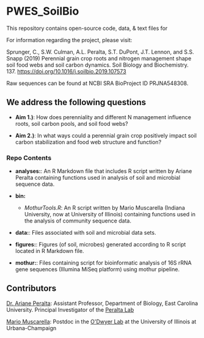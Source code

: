 # PWES_SoilBio

This repository contains open-source code, data, & text files for 

For information regarding the project, please visit: 

Sprunger, C., S.W. Culman, A.L. Peralta, S.T. DuPont, J.T. Lennon, and S.S. Snapp (2019) Perennial grain crop roots and nitrogen management shape soil food webs and soil carbon dynamics. Soil Biology and Biochemistry. 137. https://doi.org/10.1016/j.soilbio.2019.107573

Raw sequences can be found at NCBI SRA BioProject ID PRJNA548308.

## We address the following questions

* **Aim 1.)**: How does perenniality and different N management influence roots, soil carbon pools, and soil food webs?

* **Aim 2.)**: In what ways could a perennial grain crop positively impact soil carbon stabilization and food web structure and function?


### Repo Contents

* **analyses:**: An R Markdown file that includes R script written by Ariane Peralta containing functions used in analysis of soil and microbial sequence data.

* **bin:** 
	* *MothurTools.R*: An R script written by Mario Muscarella (Indiana University, now at University of Illinois) containing functions used in the analysis of community sequence data.

* **data:**: Files associated with soil and microbial data sets. 

* **figures:**: Figures (of soil, microbes) generated according to R script located in R Markdown file.

* **mothur:**: Files containing script for bioinformatic analysis of 16S rRNA gene sequences (Illumina MiSeq platform) using mothur pipeline.

## Contributors

[Dr. Ariane Peralta]( ): Assistant Professor, Department of Biology, East Carolina University. Principal Investigator of the [Peralta Lab](http://www.peraltalab.com)

[Mario Muscarella](http://mmuscarella.github.io/): Postdoc in the [O'Dwyer Lab](https://publish.illinois.edu/odwyerlab/) at the University of Illinois at Urbana-Champaign
